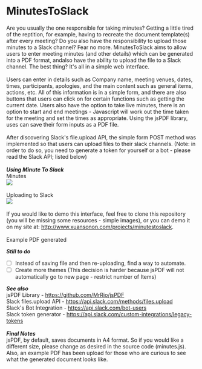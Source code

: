# MinutesToSlack
Are you usually the one responsible for taking minutes? Getting a little tired of the reptition, for example, having to recreate the document template(s) after every meeting? Do you also have the responsibility to upload those minutes to a Slack channel? Fear no more. MinutesToSlack aims to allow users to enter meeting minutes (and other details) which can be generated into a PDF format, andalso have the ability to upload the file to a Slack channel. The best thing? It's all in a simple web interface.
<br />
<br />
Users can enter in details such as Company name, meeting venues, dates, times, participants, apologies, and the main content such as general items, actions, etc. All of this information is in a simple form, and there are also buttons that users can click on for certain functions such as getting the current date. Users also have the option to take live minutes, there is an option to start and end meetings - Javascript will work out the time taken for the meeting and set the times as appropriate. Using the jsPDF library, uses can save their form inputs as a PDF file.
<br/><br/>
After discovering Slack's file.upload API, the simple form POST method was implemented so that users can upload files to their slack channels. (Note: in order to do so, you need to generate a token for yourself or a bot - please read the Slack API; listed below)
<br />
<br />
***Using Minute To Slack***<br/>
Minutes<br/>
<img src="http://i.imgur.com/DdPcbdU.png"/>
<br/><br/>
Uploading to Slack<br/>
<img src="http://i.imgur.com/tfrL4O5.png"/>
<br/><br/>
If you would like to demo this interface, feel free to clone this repository (you will be missing some resources - simple images), or you can demo it on my site at: <a>http://www.xuansonon.com/projects/minutestoslack</a>.
<br/><br/>
Example PDF generated<br/>


***Still to do***
- [ ] Instead of saving file and then re-uploading, find a way to automate.
- [ ] Create more themes (This decision is harder because jsPDF will not automatically go to new page - restrict number of Items)

***See also***<br/>
jsPDF Library - <a>https://github.com/MrRio/jsPDF</a><br/>
Slack files.upload API - <a>https://api.slack.com/methods/files.upload</a><br/>
Slack's Bot Integration - <a>https://api.slack.com/bot-users</a><br/>
Slack token generator - <a>https://api.slack.com/custom-integrations/legacy-tokens</a><br/>
<br/>
***Final Notes***<br/>
jsPDF, by default, saves documents in A4 format. So if you would like a different size, please change as desired in the source code (minutes.js). Also, an example PDF has been upload for those who are curious to see what the generated document looks like.
